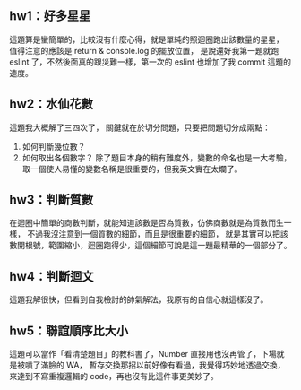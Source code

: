 ## hw1：好多星星
這題算是蠻簡單的，比較沒有什麼心得，就是單純的照迴圈跑出該數量的星星，
值得注意的應該是 return & console.log 的擺放位置，
是說還好我第一題就跑 eslint 了，不然後面真的跟災難一樣，第一次的 eslint 也增加了我 commit 這題的速度。
## hw2：水仙花數
這題我大概解了三四次了，
關鍵就在於切分問題，只要把問題切分成兩點：
1. 如何判斷幾位數？
2. 如何取出各個數字？
除了題目本身的稍有難度外，變數的命名也是一大考驗，取一個使人易懂的變數名稱是很重要的，但我英文實在太爛了。
## hw3：判斷質數
在迴圈中簡單的商數判斷，就能知道該數是否為質數，仿佛商數就是為質數而生一樣，
不過我沒注意到一個質數的細節，而且是很重要的細節，
就是其實可以把該數開根號，範圍縮小，迴圈跑得少，這個細節可說是這一題最精華的一個部分了。
## hw4：判斷迴文
這題我解很快，但看到自我檢討的帥氣解法，我原有的自信心就這樣沒了。
## hw5：聯誼順序比大小
這題可以當作「看清楚題目」的教科書了，Number 直接用也沒再管了，下場就是被噴了滿臉的 WA，
暫存交換那招以前好像有看過，我覺得巧妙地透過交換，來達到不寫重複邏輯的 code，再也沒有比這件事更美妙了。
